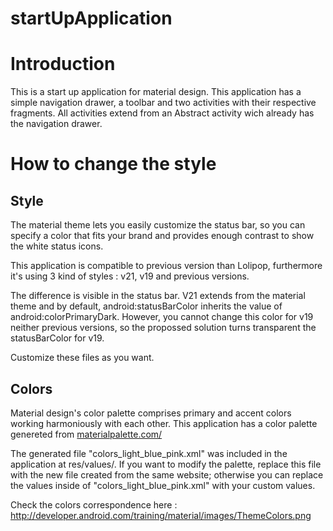 # startUpApplication
<h1>Introduction </h1>
This is a start up application for material design.
This application has a simple navigation drawer, a toolbar and two activities with their respective fragments.
All activities extend from an Abstract activity wich already has the navigation drawer.

<h1>How to change the style </h1>

<h2>Style</h2>

The material theme lets you easily customize the status bar, so you can specify a color that fits your brand and provides enough contrast to show the white status icons.

This application is compatible to previous version than Lolipop, furthermore it's using 3 kind of styles : v21, v19 and previous versions.

The difference is visible in the status bar. V21 extends from the material theme and by default, android:statusBarColor inherits the value of android:colorPrimaryDark. However, you cannot change this color for v19 neither previous versions, so the propossed solution turns transparent the statusBarColor for v19.

Customize these files as you want.

<h2>Colors</h2>

Material design's color palette comprises primary and accent colors working harmoniously with each other. This application has a color palette genereted from <a href="materialpalette.com/">materialpalette.com/</a> 

The generated file "colors_light_blue_pink.xml" was included in the application at res/values/.
If you want to modify the palette, replace this file with the new file created from the same website; otherwise you can replace the values inside of "colors_light_blue_pink.xml" with your custom values.

Check the colors correspondence here : <a href="http://developer.android.com/training/material/images/ThemeColors.png">http://developer.android.com/training/material/images/ThemeColors.png</a>





